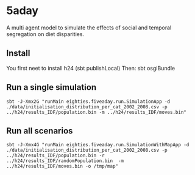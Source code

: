 # 5aday

A multi agent model to simulate the effects of social and temporal segregation on diet disparities.

## Install

You first neet to install h24 (sbt publishLocal)
Then:
sbt osgiBundle

## Run a single simulation

```shell script
sbt -J-Xmx2G "runMain eighties.fiveaday.run.SimulationApp -d ./data/initialisation_distribution_per_cat_2002_2008.csv -p ../h24/results_IDF/population.bin -m ../h24/results_IDF/moves.bin"
```

## Run all scenarios

```shell script
sbt -J-Xmx4G "runMain eighties.fiveaday.run.SimulationWithMapApp -d ./data/initialisation_distribution_per_cat_2002_2008.csv -p ../h24/results_IDF/population.bin -r ../h24/results_IDF/randomPopulation.bin  -m ../h24/results_IDF/moves.bin -o /tmp/map" 
```
